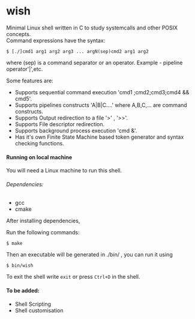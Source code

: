 # wish

Minimal Linux shell written in C to study systemcalls and other POSIX concepts.\
Command expressions have the syntax: 

```
$ [./]cmd1 arg1 arg2 arg3 ... argN(sep)cmd2 arg1 arg2 
```
where (sep) is a command separator or an operator. Example - pipeline operator'|',etc.            

Some features are:
-  Supports sequential command execution 'cmd1 ;cmd2;cmd3;cmd4 && cmd5'.
-  Supports pipelines constructs 'A|B|C....' where A,B,C,... are command constructs.
-  Supports Output redirection to a file '>' , '>>'.
-  Supports File descriptor redirection.
-  Supports background process execution 'cmd &'.
-  Has it's own Finite State Machine based token generator and syntax checking functions. 

#### Running on local machine
You will need a Linux machine to run this shell.

###### Dependencies:
- gcc
- cmake

After installing dependencies,

Run the following commands:
```
$ make
```
Then an executable will be generated in ./bin/ , you can run it using

```
$ bin/wish
```

To exit the shell write `exit` or press `Ctrl+D` in the shell.

#### To be added: 
-  Shell Scripting 
-  Shell customisation 
  

